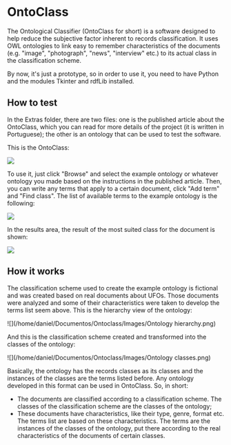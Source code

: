 # OntoClass
The Ontological Classifier (OntoClass for short) is a software designed to help reduce the subjective factor inherent to records classification. It uses OWL ontologies to link easy to remember characteristics of the documents (e.g. "image", "photograph", "news", "interview" etc.) to its actual class in the classification scheme.

By now, it's just a prototype, so in order to use it, you need to have Python and the modules Tkinter and rdfLib installed.

## How to test
In the Extras folder, there are two files: one is the published article about the OntoClass, which you can read for more details of the project (it is written in Portuguese); the other is an ontology that can be used to test the software.

This is the OntoClass:

![](https://github.com/danlibs/Ontoclass/tree/main/Images/Ontoclass.png) 

To use it, just click "Browse" and select the example ontology or whatever ontology you made based on the instructions in the published article. Then, you can write any terms that apply to a certain document, click "Add term" and "Find class". The list of available terms to the example ontology is the following:

![](/home/daniel/Documentos/Ontoclass/Images/Terms.png) 

In the results area, the result of the most suited class for the document is shown:

![](/home/daniel/Documentos/Ontoclass/Images/Results.png) 

## How it works
The classification scheme used to create the example ontology is fictional and was created based on real documents about UFOs. Those documents were analyzed and some of their characteristics were taken to develop the terms list seem above. This is the hierarchy view of the ontology:

![](/home/daniel/Documentos/Ontoclass/Images/Ontology hierarchy.png) 

And this is the classification scheme created and transformed into the classes of the ontology:

![](/home/daniel/Documentos/Ontoclass/Images/Ontology classes.png) 

Basically, the ontology has the records classes as its classes and the instances of the classes are the terms listed before. Any ontology developed in this format can be used in OntoClass. So, in short: 

 - The documents are classified according to a classification scheme. The classes of the classification scheme are the classes of the ontology;
 - These documents have characteristics, like their type, genre, format etc. The terms list are based on these characteristics. The terms are the instances of the classes of the ontology, put there according to the real characteristics of the documents of certain classes.
 
